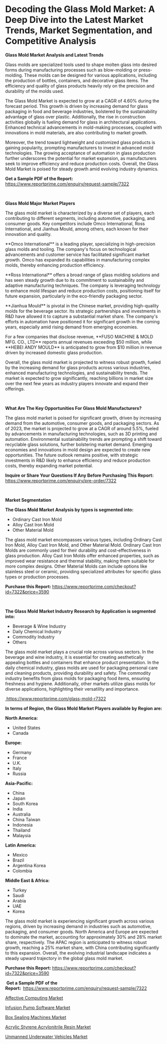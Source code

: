 <p><h1>Decoding the Glass Mold Market: A Deep Dive into the Latest Market Trends, Market Segmentation, and Competitive Analysis</h1></p><p><strong>Glass Mold Market Analysis and Latest Trends</strong></p>
<p><p>Glass molds are specialized tools used to shape molten glass into desired forms during manufacturing processes such as blow-molding or press-molding. These molds can be designed for various applications, including the production of bottles, containers, and decorative glass items. The efficiency and quality of glass products heavily rely on the precision and durability of the molds used.</p><p>The Glass Mold Market is expected to grow at a CAGR of 4.60% during the forecast period. This growth is driven by increasing demand for glass packaging in food and beverage industries, bolstered by the sustainability advantage of glass over plastic. Additionally, the rise in construction activities globally is fueling demand for glass in architectural applications. Enhanced technical advancements in mold-making processes, coupled with innovations in mold materials, are also contributing to market growth. </p><p>Moreover, the trend toward lightweight and customized glass products is gaining popularity, prompting manufacturers to invest in advanced mold technologies. The growing acceptance of automation in glass production further underscores the potential for market expansion, as manufacturers seek to improve efficiency and reduce production costs. Overall, the Glass Mold Market is poised for steady growth amid evolving industry dynamics.</p></p>
<p><strong>Get a Sample PDF of the Report:&nbsp;</strong> <a href="https://www.reportprime.com/enquiry/request-sample/7322">https://www.reportprime.com/enquiry/request-sample/7322</a></p>
<p>&nbsp;</p>
<p><strong>Glass Mold Major Market Players</strong></p>
<p><p>The glass mold market is characterized by a diverse set of players, each contributing to different segments, including automotive, packaging, and consumer goods. Key competitors include Omco International, Ross International, and Jianhua Mould, among others, each known for their innovation and quality.</p><p>**Omco International** is a leading player, specializing in high-precision glass molds and tooling. The company's focus on technological advancements and customer service has facilitated significant market growth. Omco has expanded its capabilities in manufacturing complex molds, thereby enhancing production efficiency. </p><p>**Ross International** offers a broad range of glass molding solutions and has seen steady growth due to its commitment to sustainability and adaptive manufacturing techniques. The company is leveraging technology to enhance mold lifespan and reduce production costs, positioning itself for future expansion, particularly in the eco-friendly packaging sector.</p><p>**Jianhua Mould** is pivotal in the Chinese market, providing high-quality molds for the beverage sector. Its strategic partnerships and investments in R&D have allowed it to capture a substantial market share. The company's efforts in automation have positioned it for significant growth in the coming years, especially amid rising demand from emerging economies.</p><p>For a few companies that disclose revenue, **FUSO MACHINE & MOLD MFG. CO., LTD** reports annual revenues exceeding $50 million, while **HEBEI ANDY MOULD** is anticipated to grow from $10 million in revenue driven by increased domestic glass production. </p><p>Overall, the glass mold market is projected to witness robust growth, fueled by the increasing demand for glass products across various industries, enhanced manufacturing technologies, and sustainability trends. The market is expected to grow significantly, reaching billions in market size over the next few years as industry players innovate and expand their offerings.</p></p>
<p>&nbsp;</p>
<p><strong>What Are The Key Opportunities For Glass Mold Manufacturers?</strong></p>
<p><p>The glass mold market is poised for significant growth, driven by increasing demand from the automotive, consumer goods, and packaging sectors. As of 2023, the market is projected to grow at a CAGR of around 5.5%, fueled by advancements in manufacturing technologies, such as 3D printing and automation. Environmental sustainability trends are prompting a shift toward recyclable glass solutions, further bolstering market demand. Emerging economies and innovations in mold design are expected to create new opportunities. The future outlook remains positive, with strategic investments in R&D likely to enhance efficiency and reduce production costs, thereby expanding market potential.</p></p>
<p><strong>Inquire or Share Your Questions If Any Before Purchasing This Report:</strong> <a href="https://www.reportprime.com/enquiry/pre-order/7322">https://www.reportprime.com/enquiry/pre-order/7322</a></p>
<p>&nbsp;</p>
<p><strong>Market Segmentation</strong></p>
<p><strong>The Glass Mold Market Analysis by types is segmented into:</strong></p>
<p><ul><li>Ordinary Cast Iron Mold</li><li>Alloy Cast Iron Mold</li><li>Other Material Mold</li></ul></p>
<p><p>The glass mold market encompasses various types, including Ordinary Cast Iron Mold, Alloy Cast Iron Mold, and Other Material Mold. Ordinary Cast Iron Molds are commonly used for their durability and cost-effectiveness in glass production. Alloy Cast Iron Molds offer enhanced properties, such as improved wear resistance and thermal stability, making them suitable for more complex designs. Other Material Molds can include options like stainless steel or ceramic, providing specialized attributes for specific glass types or production processes.</p></p>
<p><strong>Purchase this Report:&nbsp;</strong><a href="https://www.reportprime.com/checkout?id=7322&price=3590">https://www.reportprime.com/checkout?id=7322&price=3590</a></p>
<p>&nbsp;</p>
<p><strong>The Glass Mold Market Industry Research by Application is segmented into:</strong></p>
<p><ul><li>Beverage & Wine Industry</li><li>Daily Chemical Industry</li><li>Commodity Industry</li><li>Others</li></ul></p>
<p><p>The glass mold market plays a crucial role across various sectors. In the beverage and wine industry, it is essential for creating aesthetically appealing bottles and containers that enhance product presentation. In the daily chemical industry, glass molds are used for packaging personal care and cleaning products, providing durability and safety. The commodity industry benefits from glass molds for packaging food items, ensuring freshness and hygiene. Additionally, other markets utilize glass molds for diverse applications, highlighting their versatility and importance.</p></p>
<p><a href="https://www.reportprime.com/glass-mold-r7322">&nbsp;https://www.reportprime.com/glass-mold-r7322</a></p>
<p><strong>In terms of Region, the Glass Mold Market Players available by Region are:</strong></p>
<p>
    <p> <strong> North America: </strong>
        <ul>
            <li>United States</li>
            <li>Canada</li>
        </ul>
        </p> 
    <p> <strong> Europe: </strong>
        <ul>
            <li>Germany</li>
            <li>France</li>
            <li>U.K.</li>
            <li>Italy</li>
            <li>Russia</li>
        </ul>
        </p> 
    <p> <strong> Asia-Pacific: </strong>
        <ul>
            <li>China</li>
            <li>Japan</li>
            <li>South Korea</li>
            <li>India</li>
            <li>Australia</li>
            <li>China Taiwan</li>
            <li>Indonesia</li>
            <li>Thailand</li>
            <li>Malaysia</li>
        </ul>
        </p> 
    <p> <strong> Latin America: </strong>
        <ul>
            <li>Mexico</li>
            <li>Brazil</li>
            <li>Argentina Korea</li>
            <li>Colombia</li>
        </ul>
        </p> 
    <p> <strong> Middle East & Africa: </strong>
        <ul>
            <li>Turkey</li>
            <li>Saudi</li>
            <li>Arabia</li>
            <li>UAE</li>
            <li>Korea</li>
        </ul>
    </p>
    </p>
<p><p>The glass mold market is experiencing significant growth across various regions, driven by increasing demand in industries such as automotive, packaging, and consumer goods. North America and Europe are expected to dominate the market, accounting for approximately 30% and 28% market share, respectively. The APAC region is anticipated to witness robust growth, reaching a 25% market share, with China contributing significantly to this expansion. Overall, the evolving industrial landscape indicates a steady upward trajectory in the global glass mold market.</p></p>
<p><strong>Purchase this Report: </strong><a href="https://www.reportprime.com/checkout?id=7322&price=3590">https://www.reportprime.com/checkout?id=7322&price=3590</a></p>
<p>&nbsp;<strong>Get a Sample PDF of the Report:&nbsp;&nbsp;</strong><a href="https://www.reportprime.com/enquiry/request-sample/7322">https://www.reportprime.com/enquiry/request-sample/7322</a></p>
<p><strong></strong></p>
<p><p><a href="https://www.linkedin.com/pulse/market-forecasting-change-global-affective-computing-dynamics-gxinf?trackingId=0KJFIB7dRuq8siXdpgROnQ%3D%3D">Affective Computing Market</a></p><p><a href="https://medium.com/@abdulkoss1914/global-infusion-pump-software-market-trends-insights-into-growth-opportunities-and-challenges-fa8730febcef">Infusion Pump Software Market</a></p><p><a href="https://github.com/alesiasc0na/Market-Research-Report-List-1/blob/main/box-sealing-machines-market.md">Box Sealing Machines Market</a></p><p><a href="https://issuu.com/reportprime-2/docs/acrylic-styrene-acrylonitrile-resin_b1193577109f8a">Acrylic Styrene Acrylonitrile Resin Market</a></p><p><a href="https://github.com/kathiestrine5ty/Market-Research-Report-List-1/blob/main/unmanned-underwater-vehicles-market.md">Unmanned Underwater Vehicles Market</a></p></p>